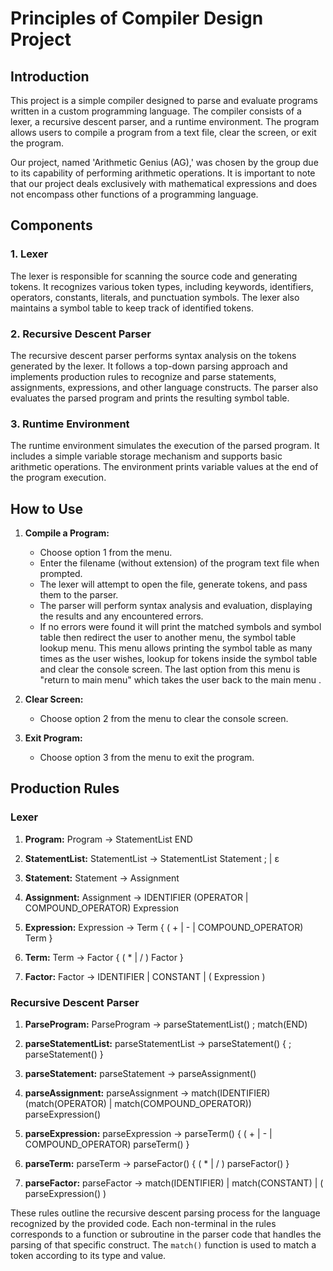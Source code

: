 # Principles of Compiler Design Project

## Introduction

This project is a simple compiler designed to parse and evaluate programs written in a custom programming language. The compiler consists of a lexer, a recursive descent parser, and a runtime environment. The program allows users to compile a program from a text file, clear the screen, or exit the program.

Our project, named 'Arithmetic Genius (AG),' was chosen by the group due to its capability of performing arithmetic operations. It is important to note that our project deals exclusively with mathematical expressions and does not encompass other functions of a programming language.

## Components

### 1. Lexer

The lexer is responsible for scanning the source code and generating tokens. It recognizes various token types, including keywords, identifiers, operators, constants, literals, and punctuation symbols. The lexer also maintains a symbol table to keep track of identified tokens.

### 2. Recursive Descent Parser

The recursive descent parser performs syntax analysis on the tokens generated by the lexer. It follows a top-down parsing approach and implements production rules to recognize and parse statements, assignments, expressions, and other language constructs. The parser also evaluates the parsed program and prints the resulting symbol table.

### 3. Runtime Environment

The runtime environment simulates the execution of the parsed program. It includes a simple variable storage mechanism and supports basic arithmetic operations. The environment prints variable values at the end of the program execution.

## How to Use

1. **Compile a Program:**
   - Choose option 1 from the menu.
   - Enter the filename (without extension) of the program text file when prompted.
   - The lexer will attempt to open the file, generate tokens, and pass them to the parser.
   - The parser will perform syntax analysis and evaluation, displaying the results and any encountered errors.
   - If no errors were found it will print the matched symbols and symbol table then redirect the user to another menu, the symbol table lookup menu. This menu allows printing the symbol table as many times as the user wishes, lookup for tokens inside the symbol table and clear the console screen. The last option from this menu is "return to main menu" which takes the user back to the main menu .

2. **Clear Screen:**
   - Choose option 2 from the menu to clear the console screen.

3. **Exit Program:**
   - Choose option 3 from the menu to exit the program.

## Production Rules

### Lexer

1. **Program:**
Program → StatementList END

2. **StatementList:**
StatementList → StatementList Statement ; | ε

3. **Statement:**
Statement → Assignment

4. **Assignment:**
Assignment → IDENTIFIER (OPERATOR | COMPOUND_OPERATOR) Expression

5. **Expression:**
Expression → Term { ( + | - | COMPOUND_OPERATOR) Term }

6. **Term:**
Term → Factor { ( * | / ) Factor }

7. **Factor:**
Factor → IDENTIFIER | CONSTANT | ( Expression )

### Recursive Descent Parser

1. **ParseProgram:**
ParseProgram → parseStatementList() ; match(END)

2. **parseStatementList:**
parseStatementList → parseStatement() { ; parseStatement() }

3. **parseStatement:**
parseStatement → parseAssignment()

4. **parseAssignment:**
parseAssignment → match(IDENTIFIER) (match(OPERATOR) | match(COMPOUND_OPERATOR)) parseExpression()

5. **parseExpression:**
parseExpression → parseTerm() { ( + | - | COMPOUND_OPERATOR) parseTerm() }

6. **parseTerm:**
parseTerm → parseFactor() { ( * | / ) parseFactor() }

7. **parseFactor:**
parseFactor → match(IDENTIFIER) | match(CONSTANT) | ( parseExpression() )


These rules outline the recursive descent parsing process for the language recognized by the provided code. Each non-terminal in the rules corresponds to a function or subroutine in the parser code that handles the parsing of that specific construct. The `match()` function is used to match a token according to its type and value.

